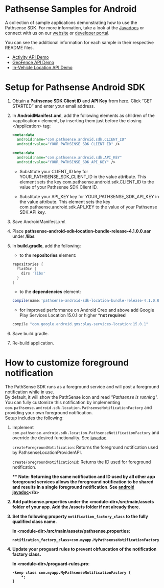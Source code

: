 
Pathsense Samples for Android
=============================

A collection of sample applications demonstrating how to use the Pathsense SDK. For more information, take a look at the [Javadocs](http://docs.pathsense.io/android/sdk/location/4.1.0.0/) or connect with us on our [website](https://pathsense.com/) or [developer portal](https://developer.pathsense.com/).

You can see the additional information for each sample in their respective README files.

  - [Activity API Demo](pathsense-activitydemo-app/README.md)
  - [GeoFence API Demo](pathsense-geofencedemo-app/README.md)
  - [In-Vehicle Location API Demo](pathsense-invehiclelocationdemo-app/README.md)

Setup for Pathsense Android SDK
===================================
1. Obtain a **Pathsense SDK Client ID** and **API Key** from [here](https://pathsense.com/). Click “GET STARTED” and enter your email address.

2. In **AndroidManifest.xml**, add the following elements as children of the &#060;application&#062; element, by inserting them just before the closing &#060;/application&#062; tag:

    ```xml
    <meta-data 
      android:name="com.pathsense.android.sdk.CLIENT_ID" 
      android:value="YOUR_PATHSENSE_SDK_CLIENT_ID" />
        
    <meta-data 
      android:name="com.pathsense.android.sdk.API_KEY" 
      android:value="YOUR_PATHSENSE_SDK_API_KEY" />
    ```

    * Substitute your CLIENT_ID key for YOUR_PATHSENSE_SDK_CLIENT_ID in the value attribute. This element sets the key com.pathsense.android.sdk.CLIENT_ID to the value of your Pathsense SDK Client ID.

    * Substitute your API_KEY key for YOUR_PATHSENSE_SDK_API_KEY in the value attribute. This element sets the key com.pathsense.android.sdk.API_KEY to the value of your Pathsense SDK API key.

3. Save AndroidManifest.xml.

4. Place **pathsense-android-sdk-location-bundle-release-4.1.0.0.aar** under **/libs**

5. In **build.gradle**, add the following:

    * to the **repositories** element:

    ```groovy
    repositories {
      flatDir {
        dirs 'libs'
      }
    }
    ```

    * to the **dependencies** element:

    ```groovy
    compile(name:'pathsense-android-sdk-location-bundle-release-4.1.0.0', ext:'aar')
    ```
    * for improved performance on Android Oreo and above add Google Play Services Location 15.0.1 or higher ***not required**
    ```groovy
    compile "com.google.android.gms:play-services-location:15.0.1"
    ```

6. Save build.gradle.

7. Re-build application.

How to customize foreground notification
===================================

The PathSense SDK runs as a foreground service and will post a foreground notification while in use.
<br />
By default, it will show the PathSense icon and read <i>"Pathsense is running"</i>. You can fully customize this notification by implementing <code>com.pathsense.android.sdk.location.PathsenseNotificationFactory</code> and providing your own foreground notification.
<br />
Setup includes the following:

1. Implement <code>com.pathsense.android.sdk.location.PathsenseNotificationFactory</code> and override the desired functionality. See [javadoc](http://docs.pathsense.io/android/sdk/location/4.1.0.0/com/pathsense/android/sdk/location/PathsenseNotificationFactory.html)

	<code>createForegroundNotification</code>: Returns the foreground notification used by PathsenseLocationProviderAPI.

	<code>createForegroundNotificationId</code>: Returns the ID used for foreground notification.

	<b>** Note: Returning the same notification and ID used by all other app foreground services allows the foreground notification to be shared and results in a single foreground notification. See [android javadoc](https://developer.android.com/reference/android/app/NotificationManager#notify(int,%20android.app.Notification))</b>

2. Add <b>pathsense.properties</b> under the <b>&lt;module-dir&gt;/src/main/assets</b> folder of your app. Add the <b>/assets</b> folder if not already there.

3. Set the following property <code>notification_factory_class</code> to the fully qualified class name.

	In <b>&lt;module-dir&gt;/src/main/assets/pathsense.properties</b>:
	```
	notification_factory_class=com.myapp.MyPathsenseNotificationFactory
	```
4. Update your proguard rules to prevent obfuscation of the notification factory class.

	In <b>&lt;module-dir&gt;/proguard-rules.pro</b>:
	```
	-keep class com.myapp.MyPathsenseNotificationFactory {
		*;
	}
	```